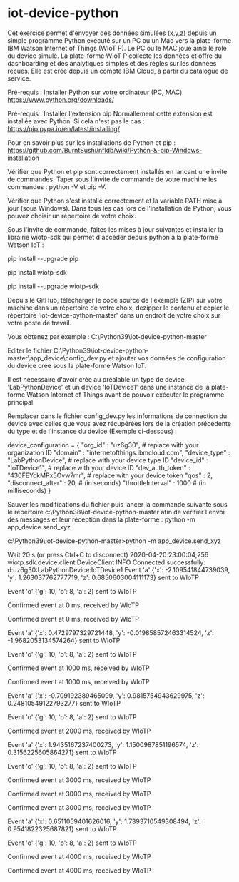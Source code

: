 # iot-device-python

Cet exercice permet d'envoyer des données simulées (x,y,z) depuis un simple programme Python executé sur un PC ou un Mac vers la plate-forme IBM Watson Internet of Things (WIoT P). Le PC ou le MAC joue ainsi le role du device simulé. La plate-forme WIoT P collecte les données et offre du dashboarding et des analytiques simples et des règles sur les données recues. Elle est crée depuis un compte IBM Cloud, à partir du catalogue de service.

Pré-requis : Installer Python sur votre ordinateur (PC, MAC)
https://www.python.org/downloads/

Pré-requis : Installer l'extension pip
Normallement cette extension est installée avec Python. Si cela n'est pas le cas : https://pip.pypa.io/en/latest/installing/

Pour en savoir plus sur les installations de Python et pip :
https://github.com/BurntSushi/nfldb/wiki/Python-&-pip-Windows-installation

Vérifier que Python et pip sont correctement installés en lancant une invite de commandes.
Taper sous l'invite de commande de votre machine les commandes : python -V et pip -V.

Vérifier que Python s'est installé correctement et la variable PATH mise à jour (sous Windows). Dans tous les cas lors de l'installation de Python, vous pouvez choisir un répertoire de votre choix.

Sous l'invite de commande, faites les mises à jour suivantes et installer la librairie wiotp-sdk qui permet d'accéder depuis python à la plate-forme Watson IoT :

pip install --upgrade pip

pip install wiotp-sdk 

pip install --upgrade wiotp-sdk 

Depuis le GitHub, télécharger le code source de l'exemple (ZIP) sur votre machine dans un répertoire de votre choix, dezipper le contenu et copier le répertoire 'iot-device-python-master' dans un endroit de votre choix sur votre poste de travail.

Vous obtenez par exemple :
C:\Python39\iot-device-python-master

Editer le fichier C:\Python39\iot-device-python-master\app_device\config_dev.py et ajouter vos données de configuration du device crée sous la plate-forme Watson IoT.

Il est nécessaire d'avoir crée au préalable un type de device 'LabPythonDevice' et un device 'IoTDevice1' dans une instance de la plate-forme Watson Internet of Things avant de pouvoir exécuter le programme principal.

Remplacer dans le fichier config_dev.py les informations de connection du device avec celles que vous avez récupérées lors de la création précédente du type et de l'instance du device (Exemple ci-dessous) :

device_configuration = {
	"org_id"           : "uz6g30",             # replace with your organization ID
	"domain"           : "internetofthings.ibmcloud.com",
	"device_type"      : "LabPythonDevice",       # replace with your device type ID
	"device_id"        : "IoTDevice1",           # replace with your device ID
	"dev_auth_token"   : "430FEYckMPx5Ovw7mr", # replace with your device token
	"qos"              : 2,
	"disconnect_after" : 20,  # (in seconds)
	"throttleInterval" : 1000 # (in milliseconds)
}

Sauver les modifications du fichier puis lancer la commande suivante sous le répertoire c:\Python38\iot-device-python-master afin de vérifier l'envoi des messages et leur réception dans la plate-forme : python -m app_device.send_xyz

c:\Python39\iot-device-python-master>python -m app_device.send_xyz

Wait 20 s (or press Ctrl+C to disconnect)
2020-04-20 23:00:04,256   wiotp.sdk.device.client.DeviceClient  INFO    Connected successfully: d:uz6g30:LabPythonDevice:IoTDevice1
Event 'a' {'x': -2.109541844739039, 'y': 1.263037762777719, 'z': 0.6850603004111173} sent to WIoTP

Event 'o' {'g': 10, 'b': 8, 'a': 2} sent to WIoTP

Confirmed event at 0 ms, received by WIoTP

Confirmed event at 0 ms, received by WIoTP

Event 'a' {'x': 0.4729797329721448, 'y': -0.019858572463314524, 'z': -1.9682053134574264} sent to WIoTP

Event 'o' {'g': 10, 'b': 8, 'a': 2} sent to WIoTP

Confirmed event at 1000 ms, received by WIoTP

Confirmed event at 1000 ms, received by WIoTP

Event 'a' {'x': -0.709192389465099, 'y': 0.9815754943629975, 'z': 0.24810549122793277} sent to WIoTP

Event 'o' {'g': 10, 'b': 8, 'a': 2} sent to WIoTP

Confirmed event at 2000 ms, received by WIoTP

Event 'a' {'x': 1.9435167237400273, 'y': 1.1500987851196574, 'z': 0.3156225605864271} sent to WIoTP

Event 'o' {'g': 10, 'b': 8, 'a': 2} sent to WIoTP

Confirmed event at 3000 ms, received by WIoTP

Confirmed event at 3000 ms, received by WIoTP

Confirmed event at 3000 ms, received by WIoTP

Event 'a' {'x': 0.6511059401626016, 'y': 1.7393710549308494, 'z': 0.9541822325687821} sent to WIoTP

Event 'o' {'g': 10, 'b': 8, 'a': 2} sent to WIoTP

Confirmed event at 4000 ms, received by WIoTP

Confirmed event at 4000 ms, received by WIoTP


